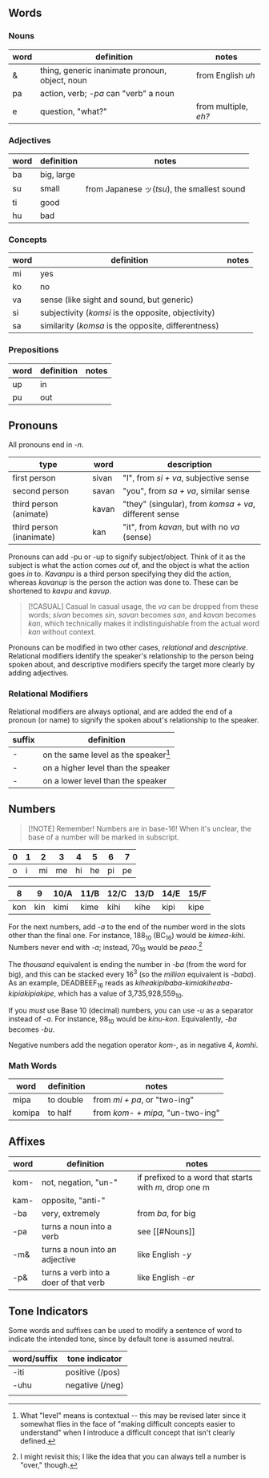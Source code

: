 ## Words
### Nouns

| word | definition                                     | notes                |
| ---- | ---------------------------------------------- | -------------------- |
| &    | thing, generic inanimate pronoun, object, noun | from English *uh*    |
| pa   | action, verb; *-pa* can "verb" a noun          |                      |
| e    | question, "what?"                              | from multiple, *eh?* |

### Adjectives

| word | definition | notes                                      |
| ---- | ---------- | ------------------------------------------ |
| ba   | big, large |                                            |
| su   | small      | from Japanese ッ(*tsu*), the smallest sound |
| ti   | good       |                                            |
| hu   | bad        |                                            |

### Concepts

| word | definition                                          | notes |
| ---- | --------------------------------------------------- | ----- |
| mi   | yes                                                 |       |
| ko   | no                                                  |       |
| va   | sense (like sight and sound, but generic)           |       |
| si   | subjectivity (*komsi* is the opposite, objectivity) |       |
| sa   | similarity (*komsa* is the opposite, differentness) |       |

### Prepositions

| word | definition | notes |
| ---- | ---------- | ----- |
| up   | in         |       |
| pu   | out        |       |

## Pronouns

All pronouns end in *-n*.

| type                     | word  | description                                           |
| ------------------------ | ----- | ----------------------------------------------------- |
| first person             | sivan | "I", from *si + va*, subjective sense                 |
| second person            | savan | "you", from *sa + va*, similar sense                  |
| third person (animate)   | kavan | "they" (singular), from *komsa + va*, different sense |
| third person (inanimate) | kan   | "it", from *kavan*, but with no *va* (sense)          |
Pronouns can add -pu or -up to signify subject/object. Think of it as the subject is what the action comes *out* of, and the object is what the action goes *in* to. *Kavanpu* is a third person specifying they did the action, whereas *kavanup* is the person the action was done to. These can be shortened to *kavpu* and *kavup*.


> [!CASUAL] Casual
> In casual usage, the *va* can be dropped from these words; *sivan* becomes *sin*, *savan* becomes *san*, and *kavan* becomes *kan*, which technically makes it indistinguishable from the actual word *kan* without context.


Pronouns can be modified in two other cases, *relational* and *descriptive*. Relational modifiers identify the speaker's relationship to the person being spoken about, and descriptive modifiers specify the target more clearly by adding adjectives.

### Relational Modifiers

Relational modifiers are always optional, and are added the end of a pronoun (or name) to signify the spoken about's relationship to the speaker.

| suffix | definition                           |
| ------ | ------------------------------------ |
| -      | on the same level as the speaker[^2] |
| -      | on a higher level than the speaker   |
| -      | on a lower level than the speaker    |


## Numbers

> [!NOTE] Remember!
> Numbers are in base-16! When it's unclear, the base of a number will be marked in subscript.


| 0   | 1   | 2   | 3   | 4   | 5   | 6   | 7   |
| --- | --- | --- | --- | --- | --- | --- | --- |
| o   | i   | mi  | me  | hi  | he  | pi  | pe  |

| 8   | 9   | 10/A | 11/B | 12/C | 13/D | 14/E | 15/F |
| --- | --- | ---- | ---- | ---- | ---- | ---- | ---- |
| kon | kin | kimi | kime | kihi | kihe | kipi | kipe |

For the next numbers, add *-a* to the end of the number word in the slots other than the final one. For instance, 188<sub>10</sub> (BC<sub>16</sub>) would be *kimea-kihi*. Numbers never end with *-a*; instead, 70<sub>16</sub> would be *peao*.[^1] 

The *thousand* equivalent is ending the number in *-ba* (from the word for big), and this can be stacked every 16<sup>3</sup> (so the *million* equivalent is *-baba*). As an example, DEADBEEF<sub>16</sub> reads as *kiheakipibaba-kimiakiheaba-kipiakipiakipe*, which has a value of 3,735,928,559<sub>10</sub>.

If you *must* use Base 10 (decimal) numbers, you can use *-u* as a separator instead of *-a*. For instance, 98<sub>10</sub> would be *kinu-kon*. Equivalently, *-ba* becomes *-bu*.

Negative numbers add the negation operator *kom-*, as in negative 4, *komhi*.
### Math Words

| word   | definition | notes                            |
| ------ | ---------- | -------------------------------- |
| mipa   | to double  | from *mi + pa*, or "two-ing"     |
| komipa | to half    | from *kom- + mipa*, "un-two-ing" |

## Affixes

| word | definition                            | notes                                                  |
| ---- | ------------------------------------- | ------------------------------------------------------ |
| kom- | not, negation, "un-"                  | if prefixed to a word that starts with *m*, drop one m |
| kam- | opposite, "anti-"                     |                                                        |
| -ba  | very, extremely                       | from *ba*, for big                                     |
| -pa  | turns a noun into a verb              | see [[#Nouns]]                                         |
| -m&  | turns a noun into an adjective        | like English *-y*                                      |
| -p&  | turns a verb into a doer of that verb | like English *-er*                                     |

## Tone Indicators

Some words and suffixes can be used to modify a sentence of word to indicate the intended tone, since by default tone is assumed neutral.

| word/suffix | tone indicator  |
| ----------- | --------------- |
| -iti        | positive (/pos) |
| -uhu        | negative (/neg) |
|             |                 |

[^1]: I might revisit this; I like the idea that you can always tell a number is "over," though.
[^2]: What "level" means is contextual -- this may be revised later since it somewhat flies in the face of "making difficult concepts easier to understand" when I introduce a difficult concept that isn't clearly defined.
